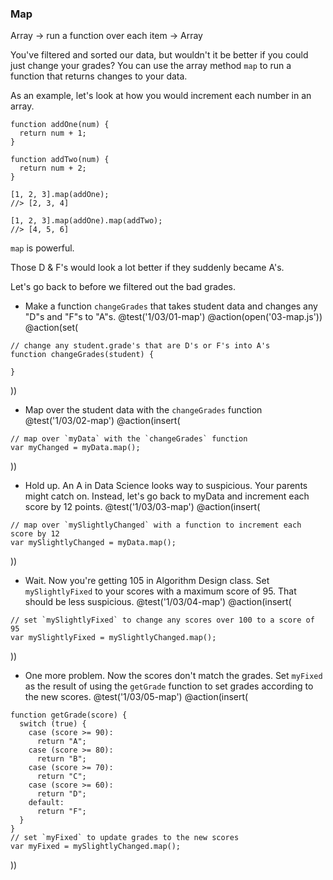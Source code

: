 ### Map
Array -> run a function over each item -> Array

You've filtered and sorted our data, but wouldn't it be better if you could just change your grades? You can use the array method `map` to run a function that returns changes to your data.

As an example, let's look at how you would increment each number in an array.

```
function addOne(num) {
  return num + 1;
}

function addTwo(num) {
  return num + 2;
}

[1, 2, 3].map(addOne);
//> [2, 3, 4]

[1, 2, 3].map(addOne).map(addTwo);
//> [4, 5, 6]
```

`map` is powerful.

Those D & F's would look a lot better if they suddenly became A's.

Let's go back to before we filtered out the bad grades.

+ Make a function `changeGrades` that takes student data and changes any "D"s and "F"s to "A"s.
@test('1/03/01-map')
@action(open('03-map.js'))
@action(set(
```
// change any student.grade's that are D's or F's into A's
function changeGrades(student) {

}
```
))

+ Map over the student data with the `changeGrades` function
@test('1/03/02-map')
@action(insert(
```
// map over `myData` with the `changeGrades` function
var myChanged = myData.map();
```
))

+ Hold up. An A in Data Science looks way to suspicious. Your parents might catch on.
Instead, let's go back to myData and increment each score by 12 points.
@test('1/03/03-map')
@action(insert(
```
// map over `mySlightlyChanged` with a function to increment each score by 12
var mySlightlyChanged = myData.map();
```
))

+ Wait. Now you're getting 105 in Algorithm Design class. Set `mySlightlyFixed` to your scores with a maximum score of 95. That should be less suspicious.
@test('1/03/04-map')
@action(insert(
```
// set `mySlightlyFixed` to change any scores over 100 to a score of 95
var mySlightlyFixed = mySlightlyChanged.map();
```
))

+ One more problem. Now the scores don't match the grades. Set `myFixed` as the result of using the `getGrade` function to set grades according to the new scores.
@test('1/03/05-map')
@action(insert(
```
function getGrade(score) {
  switch (true) {
    case (score >= 90):
      return "A";
    case (score >= 80):
      return "B";
    case (score >= 70):
      return "C";
    case (score >= 60):
      return "D";
    default:
      return "F";
  }
}
// set `myFixed` to update grades to the new scores
var myFixed = mySlightlyChanged.map();
```
))

